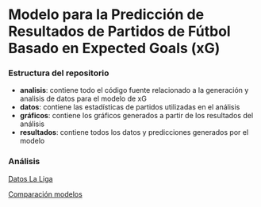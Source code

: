 # Modelo para la Predicción de Resultados de Partidos de Fútbol Basado en Expected Goals (xG)

### Estructura del repositorio

- **analisis**: contiene todo el código fuente relacionado a la generación y analisis de datos para el modelo de xG
- **datos**: contiene las estadísticas de partidos utilizadas en el análisis
- **gráficos**: contiene los gráficos generados a partir de los resultados del análisis
- **resultados**: contiene todos los datos y predicciones generados por el modelo

### Análisis

[Datos La Liga](https://docs.google.com/spreadsheets/d/1ZGu_qy_M03k99_AQAZTYVIzW4Vgrn3vs/edit?usp=sharing&ouid=111911580308764947087&rtpof=true&sd=true)

[Comparación modelos](https://docs.google.com/spreadsheets/d/1AYmPSEisYurO-zVlPShfsYgUbQ5y3ZBG/edit?usp=sharing&ouid=111911580308764947087&rtpof=true&sd=true)
